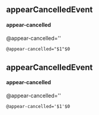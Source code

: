 ## appearCancelledEvent
#### appear-cancelled
@appear-cancelled=''
```html
@appear-cancelled="$1"$0
```

## appearCancelledEvent
#### appear-cancelled
@appear-cancelled=''
```
@appear-cancelled='$1'$0
```